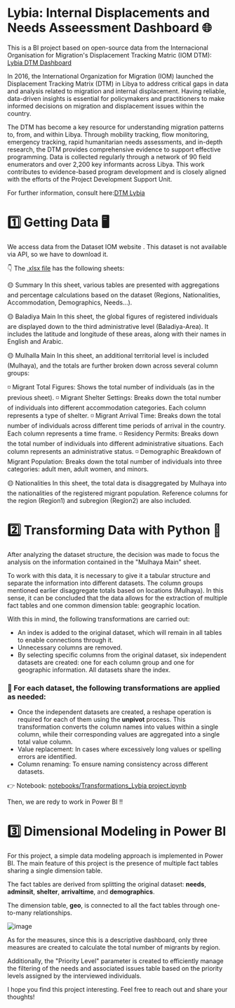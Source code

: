 # Lybia: Internal Displacements and Needs Asseessment Dashboard 🌐

This is a BI project based on open-source data from the Internacional Organisation for Migration's Displacement Tracking Matric (IOM DTM): [Lybia DTM Dashboard](https://app.powerbi.com/view?r=eyJrIjoiMDI5MmFjODQtMDYwNy00OGQwLTkyNDYtM2JiODk5ZDI1ZWIyIiwidCI6ImFhMjRkMzA4LTBkOWUtNDY5NS1hMjZmLTc1NDU5NDM0MmUxYiIsImMiOjl9)

In 2016, the International Organization for Migration (IOM) launched the Displacement Tracking Matrix (DTM) in Libya to address critical gaps in data and analysis related to migration and internal displacement. Having reliable, data-driven insights is essential for policymakers and practitioners to make informed decisions on migration and displacement issues within the country.

The DTM has become a key resource for understanding migration patterns to, from, and within Libya. Through mobility tracking, flow monitoring, emergency tracking, rapid humanitarian needs assessments, and in-depth research, the DTM provides comprehensive evidence to support effective programming. Data is collected regularly through a network of 90 field enumerators and over 2,200 key informants across Libya. This work contributes to evidence-based program development and is closely aligned with the efforts of the Project Development Support Unit.

For further information, consult here:[DTM Lybia](https://libya.iom.int/displacement-tracking-matrix-and-research. "DTM Lybia")

# 1️⃣ Getting Data 🖥️

We access data from the Dataset IOM website [](https://dtm.iom.int/datasets/libya-migrants-baseline-assessment-round-54).
This dataset is not available via API, so we have to download it.

👇 The [.xlsx file](https://github.com/amvalseg/Lybia_DTM_Dashboard/blob/main/data/DTM_Libya_R54_Migrant_Dataset_PUBLIC.xlsx) has the following sheets:

🟡 Summary
In this sheet, various tables are presented with aggregations and percentage calculations based on the dataset (Regions, Nationalities, Accommodation, Demographics, Needs...).

🟡 Baladiya Main
In this sheet, the global figures of registered individuals are displayed down to the third administrative level (Baladiya-Area). It includes the latitude and longitude of these areas, along with their names in English and Arabic.

🟡 Mulhalla Main
In this sheet, an additional territorial level is included (Mulhaya), and the totals are further broken down across several column groups:

◽ Migrant Total Figures: Shows the total number of individuals (as in the previous sheet).
◽ Migrant Shelter Settings: Breaks down the total number of individuals into different accommodation categories. Each column represents a type of shelter.
◽ Migrant Arrival Time: Breaks down the total number of individuals across different time periods of arrival in the country. Each column represents a time frame.
◽ Residency Permits: Breaks down the total number of individuals into different administrative situations. Each column represents an administrative status.
◽ Demographic Breakdown of Migrant Population: Breaks down the total number of individuals into three categories: adult men, adult women, and minors.

🟡 Nationalities 
In this sheet, the total data is disaggregated by Mulhaya into the nationalities of the registered migrant population. Reference columns for the region (Region1) and subregion (Region2) are also included.

# 2️⃣ Transforming Data with Python 🐍

After analyzing the dataset structure, the decision was made to focus the analysis on the information contained in the "Mulhaya Main" sheet.

To work with this data, it is necessary to give it a tabular structure and separate the information into different datasets. The column groups mentioned earlier disaggregate totals based on locations (Mulhaya). In this sense, it can be concluded that the data allows for the extraction of multiple fact tables and one common dimension table: geographic location.

With this in mind, the following transformations are carried out:  
- An index is added to the original dataset, which will remain in all tables to enable connections through it.  
- Unnecessary columns are removed.  
- By selecting specific columns from the original dataset, six independent datasets are created: one for each column group and one for geographic information. All datasets share the index.

### 👀  For each dataset, the following transformations are applied as needed:

- Once the independent datasets are created, a reshape operation is required for each of them using the **unpivot** process. This transformation converts the column names into values within a single column, while their corresponding values are aggregated into a single total value column.
- Value replacement: In cases where excessively long values or spelling errors are identified.
- Column renaming: To ensure naming consistency across different datasets.

👉 Notebook: [notebooks/Transformations_Lybia project.ipynb](https://github.com/amvalseg/Lybia_DTM_Dashboard/blob/main/notebook/Transformations_Lybia%20project.ipynb)

Then, we are redy to work in Power BI ‼️


# 3️⃣ Dimensional Modeling in Power BI

For this project, a simple data modeling approach is implemented in Power BI. The main feature of this project is the presence of multiple fact tables sharing a single dimension table.  

The fact tables are derived from splitting the original dataset: **needs**, **adminsit**, **shelter**, **arrivaltime**, and **demographics**.  

The dimension table, **geo**, is connected to all the fact tables through one-to-many relationships.  

![image](https://github.com/user-attachments/assets/27fa8533-e2ec-4914-83f3-18b3a0898406)

As for the measures, since this is a descriptive dashboard, only three measures are created to calculate the total number of migrants by region.

Additionally, the "Priority Level" parameter is created to efficiently manage the filtering of the needs and associated issues table based on the priority levels assigned by the interviewed individuals.


I hope you find this project interesting. Feel free to reach out and share your thoughts!

